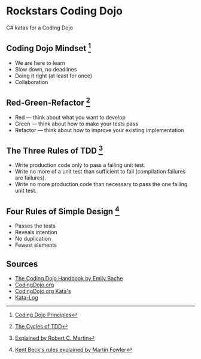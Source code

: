 # Rockstars Coding Dojo
C# katas for a Coding Dojo

## Coding Dojo Mindset [^1]

* We are here to learn
* Slow down, no deadlines
* Doing it right (at least for once)
* Collaboration

[^1]: [Coding Dojo Principles](https://codingdojo.org/CodingDojoPrinciples/)

## Red-Green-Refactor [^2]

* Red — think about what you want to develop
* Green — think about how to make your tests pass
* Refactor — think about how to improve your existing implementation

[^2]: [The Cycles of TDD](https://blog.cleancoder.com/uncle-bob/2014/12/17/TheCyclesOfTDD.html)

## The Three Rules of TDD [^3]

* Write production code only to pass a failing unit test.
* Write no more of a unit test than sufficient to fail (compilation failures are failures).
* Write no more production code than necessary to pass the one failing unit test.

[^3]: [Explained by Robert C. Martin](http://www.butunclebob.com/ArticleS.UncleBob.TheThreeRulesOfTdd)

## Four Rules of Simple Design [^4]

* Passes the tests
* Reveals intention
* No duplication
* Fewest elements

[^4]: [Kent Beck's rules explained by Martin Fowler](https://martinfowler.com/bliki/BeckDesignRules.html)

## Sources

* [The Coding Dojo Handbook by Emily Bache](https://leanpub.com/codingdojohandbook)
* [CodingDojo.org](https://codingdojo.org)
* [CodingDojo,org Kata's](https://codingdojo.org/kata/)
* [Kata-Log](https://kata-log.rocks)
